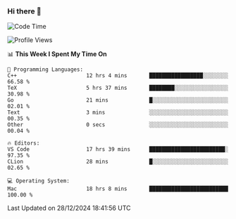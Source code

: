 ### Hi there 👋

<!--START_SECTION:waka-->
![Code Time](http://img.shields.io/badge/Code%20Time-907%20hrs%2031%20mins-blue)

![Profile Views](http://img.shields.io/badge/Profile%20Views-0-blue)

📊 **This Week I Spent My Time On** 

```text
💬 Programming Languages: 
C++                      12 hrs 4 mins       █████████████████░░░░░░░░   66.58 % 
TeX                      5 hrs 37 mins       ████████░░░░░░░░░░░░░░░░░   30.98 % 
Go                       21 mins             █░░░░░░░░░░░░░░░░░░░░░░░░   02.01 % 
Text                     3 mins              ░░░░░░░░░░░░░░░░░░░░░░░░░   00.35 % 
Other                    0 secs              ░░░░░░░░░░░░░░░░░░░░░░░░░   00.04 % 

🔥 Editors: 
VS Code                  17 hrs 39 mins      ████████████████████████░   97.35 % 
CLion                    28 mins             █░░░░░░░░░░░░░░░░░░░░░░░░   02.65 % 

💻 Operating System: 
Mac                      18 hrs 8 mins       █████████████████████████   100.00 % 
```


 Last Updated on 28/12/2024 18:41:56 UTC
<!--END_SECTION:waka-->

<!--
**JackeyHua-SJTU/JackeyHua-SJTU** is a ✨ _special_ ✨ repository because its `README.md` (this file) appears on your GitHub profile.

Here are some ideas to get you started:

- 🔭 I’m currently working on ...
- 🌱 I’m currently learning ...
- 👯 I’m looking to collaborate on ...
- 🤔 I’m looking for help with ...
- 💬 Ask me about ...
- 📫 How to reach me: ...
- 😄 Pronouns: ...
- ⚡ Fun fact: ...
-->
